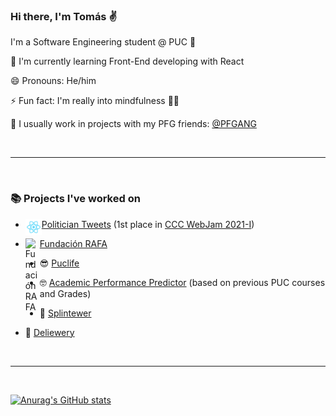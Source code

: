 ### Hi there, I'm Tomás ✌️

I'm a Software Engineering student @ PUC 🚀

🌱 I'm currently learning Front-End developing with React

😄 Pronouns: He/him

⚡ Fun fact: I'm really into mindfulness 🧘‍♂️

🥞 I usually work in projects with my PFG friends: [@PFGANG](https://github.com/PFGANG)

<br/>

---
<br/>

### 📚 Projects I've worked on

- [<img align="left" alt="React" width="26px" src="https://raw.githubusercontent.com/github/explore/80688e429a7d4ef2fca1e82350fe8e3517d3494d/topics/react/react.png" /> Politician Tweets](https://pfgang.github.io/webjam/) (1st place in [CCC WebJam 2021-I](https://github.com/cccpuc/webjam))
- [<img align="left" alt="Fundación RAFA" width="23px" src="https://app-rafa.vercel.app/logo192.png"/>   Fundación RAFA](https://app-rafa.vercel.app/)

- 😎 [Puclife](https://puclife.vercel.app/)

- 🤓 [Academic Performance Predictor](https://rendimiento-academico.herokuapp.com/) (based on previous PUC courses and Grades)

- 🎨 [Splintewer](https://splintewer-pg.herokuapp.com/index.php)

- 🥑 [Deliewery](https://deliewery.herokuapp.com/)
  
<br/>

---

<br/>

[![Anurag's GitHub stats](https://github-readme-stats.vercel.app/api?username=tomasgv&count_private=true&show_icons=true&theme=omni)
](https://github.com/anuraghazra/github-readme-stats)


<!--
**tomasgv/tomasgv** is a ✨ _special_ ✨ repository because its `README.md` (this file) appears on your GitHub profile.

Here are some ideas to get you started:

- 🔭 I’m currently working on ...
- 🌱 I’m currently learning ...
- 👯 I’m looking to collaborate on ...
- 🤔 I’m looking for help with ...
- 💬 Ask me about ...
- 📫 How to reach me: ...
- 😄 Pronouns: ...
- ⚡ Fun fact: ...
-->

